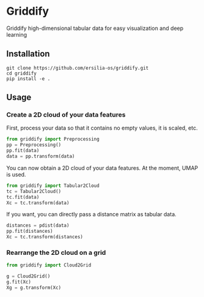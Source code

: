 # Griddify
Griddify high-dimensional tabular data for easy visualization and deep learning

## Installation

```
git clone https://github.com/ersilia-os/griddify.git
cd griddify
pip install -e .
```

## Usage

### Create a 2D cloud of your data features

First, process your data so that it contains no empty values, it is scaled, etc.
```python
from griddify import Preprocessing
pp = Preprocessing()
pp.fit(data)
data = pp.transform(data)
```

You can now obtain a 2D cloud of your data features. At the moment, UMAP is used.
```python
from griddify import Tabular2Cloud
tc = Tabular2Cloud()
tc.fit(data)
Xc = tc.transform(data)
```

If you want, you can directly pass a distance matrix as tabular data.
```python
distances = pdist(data)
pp.fit(distances)
Xc = tc.transform(distances)
```


### Rearrange the 2D cloud on a grid

```python
from griddify import Cloud2Grid

g = Cloud2Grid()
g.fit(Xc)
Xg = g.transform(Xc)
```

### 